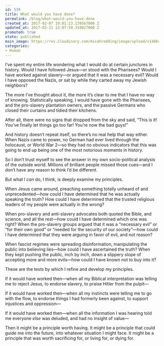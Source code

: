 ```yaml
---
id: 539
title: What would you have done?
permalink: /blog/what-would-you-have-done
created_at: 2017-02-07 19:01:23.139567000 Z
updated_at: 2017-02-21 22:07:50.318027000 Z
promoted: true
state: published
main_image: https://res.cloudinary.com/micahredding/image/upload/v1486494073/ahd5wg59q5b6mucszruq.jpg
categories:
- Human
---
```

I’ve spent my entire life wondering what I would do at certain junctures in history. Would I have followed Jesus—or stood with the Pharisees? Would I have worked against slavery—or argued that it was a necessary evil? Would I have opposed the Nazis, or sat by while they carted away my Jewish neighbors?

The more I’ve thought about it, the more it’s clear to me that I have no way of knowing. Statistically speaking, I would have gone with the Pharisees, and the pro-slavery plantation owners, and the passive Germans who closed their curtains and tidied their kitchens.

After all, there were no signs that dropped from the sky and said, “This is it! You’ve finally let things go too far! You’re now the bad guys!”

And history doesn’t repeat itself, so there’s no real help that way either. When Nazis came to power, no German had ever lived through the holocaust, or World War 2—so they had no obvious indicators that this was going to end up being one of the most notorious moments in history.

So I don’t trust myself to see the answer in my own socio-political analysis of the outside world. Millions of brilliant people missed those cues—and I don’t have any reason to think I’d be different.

But what I *can* do, I think, is deeply examine my principles. 

When Jesus came around, preaching something totally unheard of and unprecedented—how could I have determined that he was actually speaking the truth? How could I have determined that the trusted religious leaders of my people were actually in the wrong?

When pro-slavery and anti-slavery advocates both quoted the Bible, and science, and all the rest—how could I have determined which one was right? When the pro-slavery groups argued that it was a “necessary evil” or “for their own good” or “needed for the security of our society”—how could I have determined that they were arguing in favor of evil, and not reason?

When fascist regimes were spreading disinformation, manipulating the public into believing lies—how could I have ascertained the truth? When they kept pushing the public, inch by inch, down a slippery slope of accepting more and more evils—how could I have known not to buy into it?

These are the tests by which I refine and develop my principles. 

If it would have worked then—when all my Biblical interpretation was telling me to reject Jesus, to endorse slavery, to praise Hitler from the pulpit—

If it would have worked then—when all my instincts were telling me to go with the flow, to endorse things I had formerly been against, to support injustices and oppression—

If it would have worked then—when all the information I was hearing told me everyone *else* was deluded, and had no insight of value—

Then it might be a principle worth having. It might be a principle that could guide me into the future, into whatever situation I might face. It might be a principle that was worth sacrificing for, or living for, or dying for.

